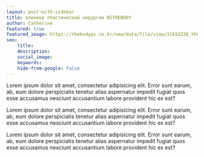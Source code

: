 ```yaml
---
layout: post-with-sidebar
title: клиника пластической хирургии BSTHEBODY
author: Catherine
featured: true
featured_image: https://thebodyps.co.kr/new/data/file/view/31033238_YhGENcoO_IMG_3690.jpg
seo:
    title:
    description:
    social_image:
    keywords:
    hide-from-google: false
---
```


Lorem ipsum dolor sit amet, consectetur adipisicing elit. Error sunt earum, ab, eum dolore perspiciatis tenetur alias aspernatur impedit fugiat quos esse accusamus nesciunt accusantium labore provident hic ex est?

Lorem ipsum dolor sit amet, consectetur adipisicing elit. Error sunt earum, ab, eum dolore perspiciatis tenetur alias aspernatur impedit fugiat quos esse accusamus nesciunt accusantium labore provident hic ex est?

Lorem ipsum dolor sit amet, consectetur adipisicing elit. Error sunt earum, ab, eum dolore perspiciatis tenetur alias aspernatur impedit fugiat quos esse accusamus nesciunt accusantium labore provident hic ex est?